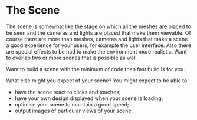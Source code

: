 # The Scene

The scene is somewhat like the stage on which all the meshes are placed to be seen and the cameras and lights are placed that make them viewable. Of course there are more than meshes, cameras and lights that make a scene a good experience for your users, for example the user interface. Also there are special effects to be had to make the environment more realistic. Want to overlap two or more scenes that is possible as well. 

Want to build a scene with the minimum of code then fast build is for you. 

What else might you expect of your scene? You might expect to be able to

* have the scene react to clicks and touches;
* have your own design displayed when your scene is loading;
* optimise your scene to maintain a good speed;
* output images of particular views of your scene.